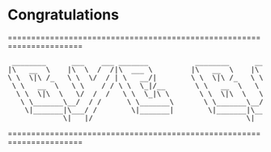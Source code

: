 <h1>Congratulations</h1>
======================================================================

<pre>
 ________      ___    ___ _______           ________      ___    ___ _______          
|\   __  \    |\  \  /  /|\  ___ \         |\   __  \    |\  \  /  /|\  ___ \         
\ \  \|\ /_   \ \  \/  / | \   __/|        \ \  \|\ /_   \ \  \/  / | \   __/|        
 \ \   __  \   \ \    / / \ \  \_|/__       \ \   __  \   \ \    / / \ \  \_|/__      
  \ \  \|\  \   \/  /  /   \ \  \_|\ \       \ \  \|\  \   \/  /  /   \ \  \_|\ \     
   \ \_______\__/  / /      \ \_______\       \ \_______\__/  / /      \ \_______\    
    \|_______|\___/ /        \|_______|        \|_______|\___/ /        \|_______|    
             \|___|/                                    \|___|/                       
</pre>
         
                                                                                      
                                                                                            
======================================================================
                                                          
